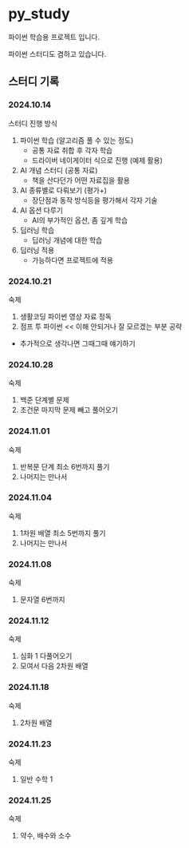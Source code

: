 # py_study
파이썬 학습용 프로젝트 입니다.

파이썬 스터디도 겸하고 있습니다.


## 스터디 기록

### 2024.10.14
스터디 진행 방식

1. 파이썬 학습 (알고리즘 풀 수 있는 정도)
    - 공통 자료 취합 후 각자 학습
    - 드라이버 네이게이터 식으로 진행 (예제 활용)
2. AI 개념 스터디 (공통 자료)
    - 책을 산다던가 어떤 자료집을 활용
3. AI 종류별로 다뤄보기 (평가+)
    - 장단점과 동작 방식등을 평가해서 각자 기술
4. AI 옵션 다루기
    - AI의 부가적인 옵션, 좀 깊게 학습
5. 딥러닝 학습
    - 딥러닝 개념에 대한 학습
6. 딥러닝 적용
    - 가능하다면 프로젝트에 적용

### 2024.10.21
숙제
1. 생활코딩 파이썬 영상 자료 정독
2. 점프 투 파이썬 << 이해 안되거나 잘 모르겠는 부분 공략
+ 추가적으로 생각나면 그때그때 얘기하기

### 2024.10.28
숙제    
1. 백준 단계별 문제      
2. 조건문 마지막 문제 빼고 풀어오기

### 2024.11.01
숙제     
1. 반복문 단계 최소 6번까지 풀기      
2. 나머지는 만나서

### 2024.11.04
숙제    
1. 1차원 배열 최소 5번까지 풀기       
2. 나머지는 만나서

### 2024.11.08
숙제     
1. 문자열 6번까지

### 2024.11.12
숙제
1. 심화 1 다풀어오기
2. 모여서 다음 2차원 배열

### 2024.11.18
숙제      
1. 2차원 배열

### 2024.11.23
숙제     
1. 일반 수학 1

### 2024.11.25
숙제     
1. 약수, 배수와 소수
